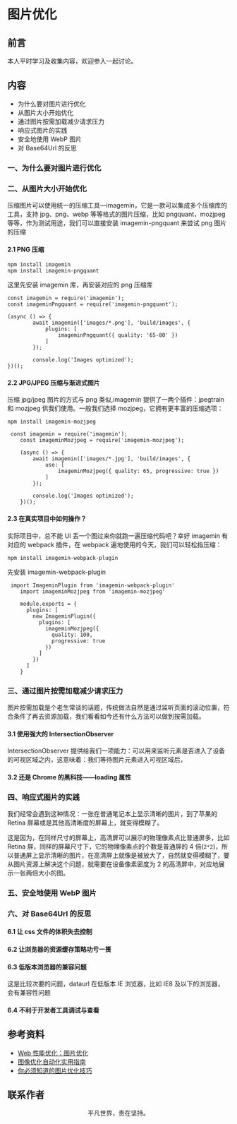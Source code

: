 # 图片优化

## 前言

本人平时学习及收集内容，欢迎参入一起讨论。

## 内容

- 为什么要对图片进行优化
- 从图片大小开始优化
- 通过图片按需加载减少请求压力
- 响应式图片的实践
- 安全地使用 WebP 图片
- 对 Base64Url 的反思

### 一、为什么要对图片进行优化

### 二、从图片大小开始优化

压缩图片可以使用统一的压缩工具—imagemin，它是一款可以集成多个压缩库的工具，支持 jpg、png、webp 等等格式的图片压缩，比如 pngquant，mozjpeg 等等，作为测试用途，我们可以直接安装 imagemin-pngquant 来尝试 png 图片的压缩

#### 2.1 PNG 压缩

```
npm install imagemin
npm install imagemin-pngquant
```

这里先安装 imagemin 库，再安装对应的 png 压缩库

```
const imagemin = require('imagemin');
const imageminPngquant = require('imagemin-pngquant');

(async () => {
        await imagemin(['images/*.png'], 'build/images', {
            plugins: [
                imageminPngquant({ quality: '65-80' })
            ]
        });

        console.log('Images optimized');
})();
```

#### 2.2 JPG/JPEG 压缩与渐进式图片

压缩 jpg/jpeg 图片的方式与 png 类似,imagemin 提供了一两个插件：jpegtrain 和 mozjpeg 供我们使用。一般我们选择 mozjpeg，它拥有更丰富的压缩选项：

```
npm install imagemin-mozjpeg
```

```
 const imagemin = require('imagemin');
    const imageminMozjpeg = require('imagemin-mozjpeg');

    (async () => {
        await imagemin(['images/*.jpg'], 'build/images', {
            use: [
                imageminMozjpeg({ quality: 65, progressive: true })
            ]
        });

        console.log('Images optimized');
    })();
```

#### 2.3 在真实项目中如何操作？

实际项目中，总不能 UI 丢一个图过来你就跑一遍压缩代码吧？幸好 imagemin 有对应的 webpack 插件，在 webpack 遍地使用的今天，我们可以轻松指压缩：

```
npm install imagemin-webpack-plugin
```

先安装 imagemin-webpack-plugin

```
 import ImageminPlugin from 'imagemin-webpack-plugin'
    import imageminMozjpeg from 'imagemin-mozjpeg'

    module.exports = {
      plugins: [
        new ImageminPlugin({
          plugins: [
            imageminMozjpeg({
              quality: 100,
              progressive: true
            })
          ]
        })
      ]
    }
```

### 三、通过图片按需加载减少请求压力

图片按需加载是个老生常谈的话题，传统做法自然是通过监听页面的滚动位置，符合条件了再去资源加载，我们看看如今还有什么方法可以做到按需加载。

#### 3.1 使用强大的 IntersectionObserver

IntersectionObserver 提供给我们一项能力：可以用来监听元素是否进入了设备的可视区域之内，这意味着：我们等待图片元素进入可视区域后，

#### 3.2 还是 Chrome 的黑科技——loading 属性

### 四、响应式图片的实践

我们经常会遇到这种情况：一张在普通笔记本上显示清晰的图片，到了苹果的 Retina 屏幕或是其他高清晰度的屏幕上，就变得模糊了。

这是因为，在同样尺寸的屏幕上，高清屏可以展示的物理像素点比普通屏多，比如 Retina 屏，同样的屏幕尺寸下，它的物理像素点的个数是普通屏的 4 倍(`2*2`)，所以普通屏上显示清晰的图片，在高清屏上就像是被放大了，自然就变得模糊了，要从图片资源上解决这个问题，就需要在设备像素密度为 2 的高清屏中，对应地展示一张两倍大小的图。

### 五、安全地使用 WebP 图片

### 六、对 Base64Url 的反思

#### 6.1 让 css 文件的体积失去控制

#### 6.2 让浏览器的资源缓存策略功亏一篑

#### 6.3 低版本浏览器的兼容问题

这是比较次要的问题，dataurl 在低版本 IE 浏览器，比如 IE8 及以下的浏览器，会有兼容性问题

#### 6.4 不利于开发者工具调试与查看

## 参考资料

- [Web 性能优化：图片优化](http://www.cnblogs.com/wizcabbit/p/web-image-optimization.html)
- [图像优化自动化实用指南](https://mp.weixin.qq.com/s/3aosOSPut-zkqJDhBfVQ1Q)
- [你必须知道的图片优化技巧](https://mp.weixin.qq.com/s/oJy2fncLjtlt9XmPRWnqVw)

## 联系作者

<div align="center">
    <p>
        平凡世界，贵在坚持。
    </p>
    <img :src="$withBase('/about/contact.png')" />
</div>
